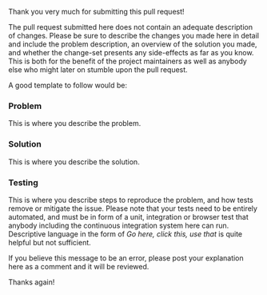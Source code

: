 Thank you very much for submitting this pull request!

The pull request submitted here does not contain an adequate description of changes. Please be sure to describe the changes you made here in detail and include the problem description, an overview of the solution you made, and whether the change-set presents any side-effects as far as you know. This is both for the benefit of the project maintainers as well as anybody else who might later on stumble upon the pull request.
      
A good template to follow would be:

### Problem

This is where you describe the problem.

### Solution

This is where you describe the solution.

### Testing

This is where you describe steps to reproduce the problem, and how tests remove or mitigate the issue. Please note that your tests need to be entirely automated, and must be in form of a unit, integration or browser test that anybody including the continuous integration system here can run. Descriptive language in the form of *Go here, click this, use that* is quite helpful but not sufficient.

If you believe this message to be an error, please post your explanation here as a comment and it will be reviewed.

Thanks again!

